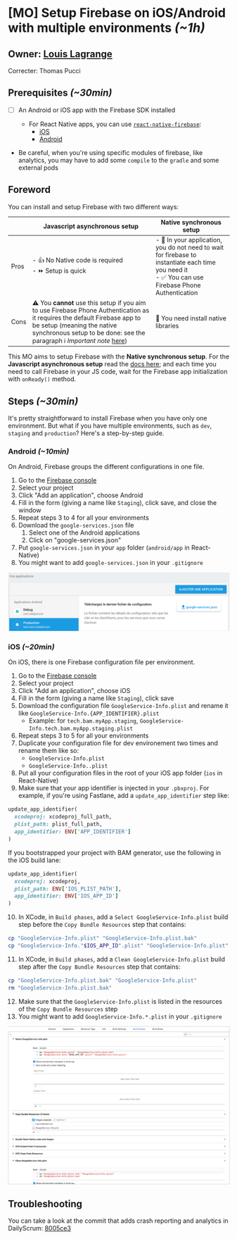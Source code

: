 # [MO] Setup Firebase on iOS/Android with multiple environments *(~1h)*

## Owner: [Louis Lagrange](https://github.com/Minishlink)

Correcter: Thomas Pucci

## Prerequisites *(~30min)*

- [ ] An Android or iOS app with the Firebase SDK installed

  - For React Native apps, you can use [`react-native-firebase`](https://github.com/invertase/react-native-firebase):
    - [iOS](https://rnfirebase.io/docs/v3.2.x/installation/ios)
    - [Android](https://rnfirebase.io/docs/v3.1.*/installation/android)
- Be careful, when you're using specific modules of firebase, like analytics, you may have to add some `compile` to the `gradle` and some external pods


## Foreword

You can install and setup Firebase with two different ways:

|   | Javascript asynchronous setup | Native synchronous setup  |
|---|---|---|
|  Pros |  - 👍 No Native code is required<br> - ⏩ Setup is quick | - 🚀 In your application, you do not need to wait for firebase to instantiate each time you need it<br> - ✅ You can use Firebase Phone Authentication  |
|  Cons |  ⚠️ You **cannot** use this setup if you aim to use Firebase Phone Authentication as it requires the default Firebase app to be setup (meaning the native synchronous setup to be done: see the paragraph ℹ️ *Important note* [here](https://rnfirebase.io/docs/v3.2.x/core/initialize-apps)) | 📲 You need install native libraries  |

This MO aims to setup Firebase with the **Native synchronous setup**. For the **Javascript asynchronous setup** read the [docs here](https://rnfirebase.io/docs/v3.2.x/core/initialize-apps); and each time you need to call Firebase in your JS code, wait for the Firebase app initialization with `onReady()` method.

## Steps *(~30min)*

It's pretty straightforward to install Firebase when you have only one environment.
But what if you have multiple environments, such as `dev`, `staging` and `production`?
Here's a step-by-step guide.

### Android *(~10min)*
On Android, Firebase groups the different configurations in one file.

1. Go to the [Firebase console](https://console.firebase.google.com/)
2. Select your project
3. Click "Add an application", choose Android
4. Fill in the form (giving a name like `Staging`), click save, and close the window
5. Repeat steps 3 to 4 for all your environments
5. Download the `google-services.json` file
   1. Select one of the Android applications
   2. Click on "google-services.json"
6. Put `google-services.json` in your `app` folder (`android/app` in React-Native)
7. You might want to add `google-services.json` in your `.gitignore`

![steps](assets/firebase_android.png)

### iOS *(~20min)*
On iOS, there is one Firebase configuration file per environment.

1. Go to the [Firebase console](https://console.firebase.google.com/)
2. Select your project
3. Click "Add an application", choose iOS
4. Fill in the form (giving a name like `Staging`), click save
5. Download the configuration file `GoogleService-Info.plist` and rename it like `GoogleService-Info.{APP_IDENTIFIER}.plist`
   * Example: for `tech.bam.myApp.staging`, `GoogleService-Info.tech.bam.myApp.staging.plist`
6. Repeat steps 3 to 5 for all your environments
7. Duplicate your configuration file for dev environement two times and rename them like so:
   * `GoogleService-Info.plist`
   * `GoogleService-Info..plist`
8. Put all your configuration files in the root of your iOS app folder (`ios` in React-Native)
9. Make sure that your app identifier is injected in your `.pbxproj`. For example, if you're using Fastlane, add a `update_app_identifier` step like:
```ruby
update_app_identifier(
  xcodeproj: xcodeproj_full_path,
  plist_path: plist_full_path,
  app_identifier: ENV['APP_IDENTIFIER']
)
```
If you bootstrapped your project with BAM generator, use the following in the iOS build lane:
```ruby
update_app_identifier(
  xcodeproj: xcodeproj,
  plist_path: ENV['IOS_PLIST_PATH'],
  app_identifier: ENV['IOS_APP_ID']
)
```
10. In XCode, in `Build phases`, add a `Select GoogleService-Info.plist` build step before the `Copy Bundle Resources` step that contains:
```bash
cp "GoogleService-Info.plist" "GoogleService-Info.plist.bak"
cp "GoogleService-Info."$IOS_APP_ID".plist" "GoogleService-Info.plist"
```
11. In XCode, in `Build phases`, add a `Clean GoogleService-Info.plist` build step after the `Copy Bundle Resources` step that contains:
```bash
cp "GoogleService-Info.plist.bak" "GoogleService-Info.plist"
rm "GoogleService-Info.plist.bak"
```
12. Make sure that the `GoogleService-Info.plist` is listed in the resources of the `Copy Bundle Resources` step
13. You might want to add `GoogleService-Info.*.plist` in your `.gitignore`

![XCode Setup](assets/ios_steps.png)

## Troubleshooting

You can take a look at the commit that adds crash reporting and analytics in DailyScrum: [8005ce3](https://github.com/Minishlink/DailyScrum/commit/8005ce348cc61e9ad4550392fc08ae8a1bad8033)
